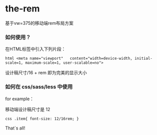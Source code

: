 # the-rem

基于vw=375的移动端rem布局方案

### 如何使用？

在HTML标签中引入下列片段：

 `html
 <meta name="viewport"   content="width=device-width, initial-scale=1, maximum-scale=1, user-scalable=no">
 `
 
 设计稿尺寸/16 + rem 即为完美的显示大小
 
### 如何在 css/sass/less 中使用

for example：

移动端设计稿尺寸是 12

`css
.item{
    font-size: 12/16rem;
}
`




That`s all!
